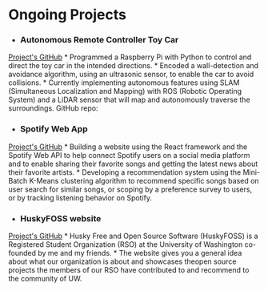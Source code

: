 # Ongoing Projects
* ### Autonomous Remote Controller Toy Car
[Project's GitHub](https://github.com/raulroy45/autonomous-toycar)
    * Programmed a Raspberry Pi with Python to control and direct the toy car in the intended directions.
    * Encoded a wall-detection and avoidance algorithm, using an ultrasonic sensor, to enable the car to avoid collisions.
    * Currently implementing autonomous features using SLAM (Simultaneous Localization and Mapping) with ROS (Robotic Operating System) and a LiDAR sensor that will map and autonomously traverse the surroundings.
GitHub repo: 

* ### Spotify Web App
[Project's GitHub](https://github.com/rgoyal17/spotify-web-app)
    * Building a website using the React framework and the Spotify Web API to help connect Spotify users on a social media platform and to enable sharing their favorite songs and getting the latest news about their favorite artists.
    * Developing a recommendation system using the Mini-Batch K-Means clustering algorithm to recommend specific songs based on user search for similar songs, or scoping by a preference survey to users, or by tracking listening behavior on Spotify.

* ### HuskyFOSS website
[Project's GitHub](https://github.com/huskyfoss/website)
    * Husky Free and Open Source Software (HuskyFOSS) is a Registered Student Organization (RSO) at the University of Washington co-founded by me and my friends.
    * The website gives you a general idea about what our organization is about and showcases theopen source projects the members of our RSO have contributed to and recommend to the community of UW.

